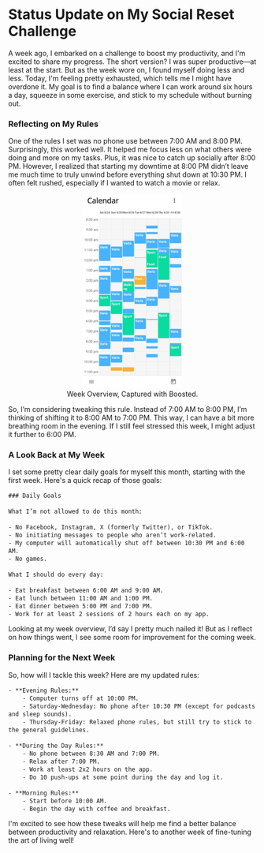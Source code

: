# Status Update on My Social Reset Challenge

A week ago, I embarked on a challenge to boost my productivity, and I'm excited to share my progress. The short version? I was super productive—at least at the start. But as the week wore on, I found myself doing less and less. Today, I'm feeling pretty exhausted, which tells me I might have overdone it. My goal is to find a balance where I can work around six hours a day, squeeze in some exercise, and stick to my schedule without burning out.

### Reflecting on My Rules

One of the rules I set was no phone use between 7:00 AM and 8:00 PM. Surprisingly, this worked well. It helped me focus less on what others were doing and more on my tasks. Plus, it was nice to catch up socially after 8:00 PM. However, I realized that starting my downtime at 8:00 PM didn’t leave me much time to truly unwind before everything shut down at 10:30 PM. I often felt rushed, especially if I wanted to watch a movie or relax.


<div style="text-align: center;">
    <figure>
        <img src="https://github.com/MariaHendrikx/my-writing-dream/blob/main/assets/20240831_Reflection/20240831_week_overview.jpg?raw=true" alt="Week Overview" width="200"/>
        <figcaption>Week Overview, Captured with Boosted.</figcaption>
    </figure>
</div>

So, I’m considering tweaking this rule. Instead of 7:00 AM to 8:00 PM, I’m thinking of shifting it to 8:00 AM to 7:00 PM. This way, I can have a bit more breathing room in the evening. If I still feel stressed this week, I might adjust it further to 6:00 PM. 

### A Look Back at My Week

I set some pretty clear daily goals for myself this month, starting with the first week. Here's a quick recap of those goals:

```Markup
### Daily Goals

What I’m not allowed to do this month:

- No Facebook, Instagram, X (formerly Twitter), or TikTok.
- No initiating messages to people who aren’t work-related.
- My computer will automatically shut off between 10:30 PM and 6:00 AM.
- No games.

What I should do every day:

- Eat breakfast between 6:00 AM and 9:00 AM.
- Eat lunch between 11:00 AM and 1:00 PM.
- Eat dinner between 5:00 PM and 7:00 PM.
- Work for at least 2 sessions of 2 hours each on my app.
```


Looking at my week overview, I’d say I pretty much nailed it! But as I reflect on how things went, I see some room for improvement for the coming week.

### Planning for the Next Week

So, how will I tackle this week? Here are my updated rules:

```Markup
- **Evening Rules:**
    - Computer turns off at 10:00 PM.
    - Saturday-Wednesday: No phone after 10:30 PM (except for podcasts and sleep sounds).
    - Thursday-Friday: Relaxed phone rules, but still try to stick to the general guidelines.

- **During the Day Rules:**
    - No phone between 8:30 AM and 7:00 PM.
    - Relax after 7:00 PM.
    - Work at least 2x2 hours on the app.
    - Do 10 push-ups at some point during the day and log it.

- **Morning Rules:**
    - Start before 10:00 AM.
    - Begin the day with coffee and breakfast.
```

I'm excited to see how these tweaks will help me find a better balance between productivity and relaxation. Here's to another week of fine-tuning the art of living well!
